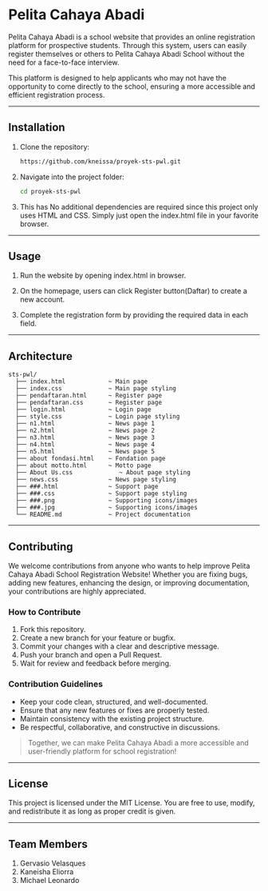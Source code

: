 # Pelita Cahaya Abadi

Pelita Cahaya Abadi is a school website that provides an online registration platform for prospective students. Through this system, users can easily register themselves or others to Pelita Cahaya Abadi School without the need for a face-to-face interview.

This platform is designed to help applicants who may not have the opportunity to come directly to the school, ensuring a more accessible and efficient registration process.

---

## Installation

1. Clone the repository:
    ```bash
    https://github.com/kneissa/proyek-sts-pwl.git
    ```

2. Navigate into the project folder:
    ```bash
    cd proyek-sts-pwl
    ```

3. This has No additional dependencies are required since this project only uses HTML and CSS.
Simply just open the index.html file in your favorite browser.

---

## Usage

1. Run the website by opening index.html in browser.

2. On the homepage, users can click Register button(Daftar) to create a new account.
   
3. Complete the registration form by providing the required data in each field.

---

## Architecture

```Project structure
sts-pwl/
  ├── index.html            ~ Main page
  ├── index.css             ~ Main page styling
  ├── pendaftaran.html      ~ Register page
  ├── pendaftaran.css       ~ Register page
  ├── login.html            ~ Login page
  ├── style.css             ~ Login page styling
  ├── n1.html               ~ News page 1
  ├── n2.html               ~ News page 2
  ├── n3.html               ~ News page 3
  ├── n4.html               ~ News page 4
  ├── n5.html               ~ News page 5
  ├── about fondasi.html    ~ Fondation page
  ├── about motto.html      ~ Motto page
  ├── About Us.css             ~ About page styling
  ├── news.css              ~ News page styling
  ├── ###.html              ~ Support page
  ├── ###.css               ~ Support page styling
  ├── ###.png               ~ Supporting icons/images
  ├── ###.jpg               ~ Supporting icons/images
  └── README.md             ~ Project documentation
```

---

## Contributing

We welcome contributions from anyone who wants to help improve Pelita Cahaya Abadi School Registration Website!
Whether you are fixing bugs, adding new features, enhancing the design, or improving documentation, your contributions are highly appreciated.

### How to Contribute

1. Fork this repository.
2. Create a new branch for your feature or bugfix.
3. Commit your changes with a clear and descriptive message.
4. Push your branch and open a Pull Request.
5. Wait for review and feedback before merging.

### Contribution Guidelines
- Keep your code clean, structured, and well-documented.
- Ensure that any new features or fixes are properly tested.
- Maintain consistency with the existing project structure.
- Be respectful, collaborative, and constructive in discussions.

> Together, we can make Pelita Cahaya Abadi a more accessible and user-friendly platform for school registration! 

---

## License
This project is licensed under the MIT License.
You are free to use, modify, and redistribute it as long as proper credit is given.

---

## Team Members
1. Gervasio Velasques
2. Kaneisha Eliorra
3. Michael Leonardo
